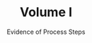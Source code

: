 ---
title: Volume I
subtitle: Evidence of Process Steps
weight: 100
type: contents
class: abstracts
slug: .
---